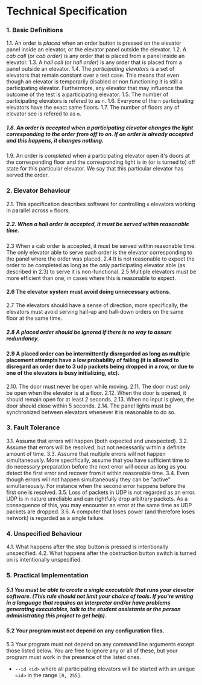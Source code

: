 # Technical Specification

### 1. Basic Definitions
1.1. An order is *placed* when an order button is pressed on the elevator panel inside an elevator, or the elevator panel outside the elevator.
1.2. A *cab call* (or *cab order*) is any order that is placed from a panel inside an elevator.
1.3. A *hall call* (or *hall order*) is any order that is placed from a panel outside an elevator.
1.4. The *participating elevators* is a set of elevators that remain constant over a test case. This means that even though an elevator is temporarily disabled or non functioning it is still a participating elevator. Furthermore, any elevator that may influence the outcome of the test is a participating elevator.
1.5. The number of participating elevators is refered to as `n`.
1.6. Everyone of the `n` participating elevators have the exact same floors.
1.7. The number of floors any of elevator see is refered to as `m`.
##### 1.8. An order is *accepted* when a participating elevator changes the light corresponding to the order from off to on. If an order is already accepted and this happens, it changes nothing.
1.9. An order is *completed* when a participating elevator open it's doors at the corresponding floor and the corresponding light is in (or is turned to) off state for this particular elevator. We say that this particular elevator has served the order.

### 2. Elevator Behaviour
2.1. This specification describes software for controlling `n` elevators working in parallel across `m` floors.
##### 2.2. When a hall order is accepted, it must be served within reasonable time.
2.3 When a cab order is accepted, it must be served within reasonable time. The only elevator able to serve such order is the elevator corresponding to the panel where the order was placed.
2.4 It is not reasonable to expect the order to be completed as long as the only participating elevator able (as described in 2.3) to serve it is non-functional.
2.5 Multiple elevators must be more efficient than one, in cases where this is reasonable to expect.
#### 2.6 The elevator system must avoid doing unnecessary actions. 
2.7 The elevators should have a sense of direction, more specifically, the elevators must avoid serving hall-up and hall-down orders on the same floor at the same time.
##### 2.8 A placed order should be ignored if there is no way to assure redundancy.
#### 2.9 A placed order can be intermittently disregarded as long as multiple placement attempts have a low probability of failing (it is allowed to disregard an order due to 3 udp packets being dropped in a row, or due to one of the elevators is busy initializing, etc).
2.10. The door must never be open while moving.
2.11. The door must only be open when the elevator is at a floor.
2.12. When the door is opened, it should remain open for at least 2 seconds.
2.13. When no input is given, the door should close within 5 seconds.
2.14. The panel lights must be synchronized between elevators whenever it is reasonable to do so.

### 3. Fault Tolerance
3.1. Assume that errors will happen (both expected and unexpected).
3.2. Assume that errors will be resolved, but not necessarily within a definite amount of time.
3.3. Assume that multiple errors will not happen simultaneously. More specifically, assume that you have sufficient time to do necessary preparation before the next error will occur as long as you detect the first error and recover from it within reasonable time.
3.4. Even though errors will not happen simultaneously they can be "active" simultaneously. For instance when the second error happens before the first one is resolved.
3.5. Loss of packets in UDP is not regarded as an error. UDP is in nature unreliable and can rightfully drop arbitrary packets. As a consequence of this, you may encounter an error at the same time as UDP packets are dropped.
3.6. A computer that loses power (and therefore loses network) is regarded as a single failure.

### 4. Unspecified Behaviour
4.1. What happens after the stop button is pressed is intentionally unspecified.
4.2. What happens after the obstruction button switch is turned on is intentionally unspecified.

### 5. Practical Implementation
##### 5.1 You must be able to create a single executable that runs your elevator software. (This rule should not limit your choice of tools. If you're writing in a language that requires an interpreter and/or have problems generating executables, talk to the student assistants or the person administrating this project to get help).
#### 5.2 Your program must not depend on any configuration files.
5.3 Your program must not depend on any command line arguments except those listed below. You are free to ignore any or all of these, but your program must work in the presence of the listed ones.
 - `--id <id>` where all participating elevators will be started with an unique `<id>` in the range `[0, 255]`.


